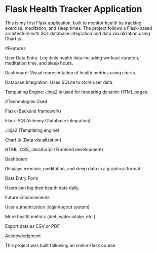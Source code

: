 # Flask Health Tracker Application

This is my first Flask application, built to monitor health by tracking exercise, meditation, and sleep times. The project follows a Flask-based architecture with SQL database integration and data visualization using Chart.js.

#Features

User Data Entry: Log daily health data including workout duration, meditation time, and sleep hours.

Dashboard: Visual representation of health metrics using charts.

Database Integration: Uses SQLite to store user data.

Templating Engine: Jinja2 is used for rendering dynamic HTML pages.

#Technologies Used

Flask (Backend framework)

Flask-SQLAlchemy (Database integration)

Jinja2 (Templating engine)

Chart.js (Data visualization)

HTML, CSS, JavaScript (Frontend development)




Dashboard

Displays exercise, meditation, and sleep data in a graphical format.


Data Entry Form

Users can log their health data daily.


Future Enhancements

User authentication (login/logout system)

More health metrics (diet, water intake, etc.)

Export data as CSV or PDF

Acknowledgment

This project was built following an online Flask course.
